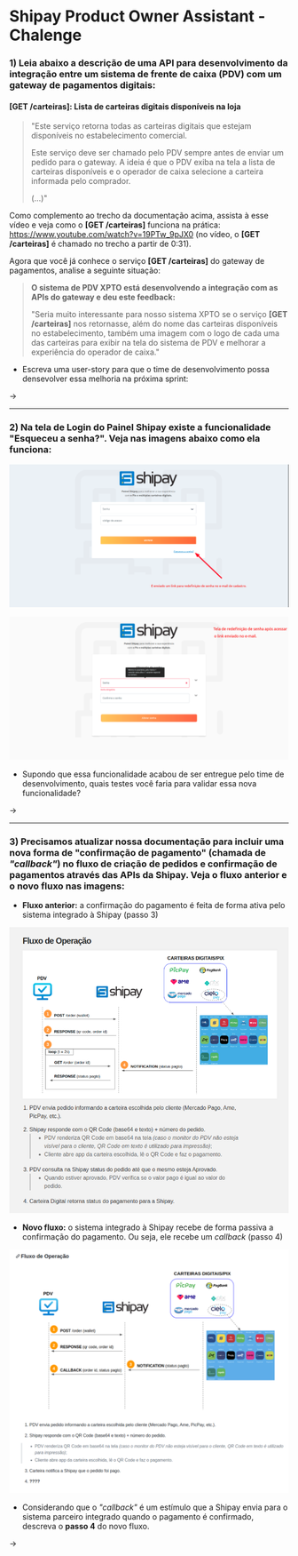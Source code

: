 # Shipay Product Owner Assistant - Chalenge

### 1) Leia abaixo a descrição de uma API para desenvolvimento da integração entre um sistema de frente de caixa (PDV) com um gateway de pagamentos digitais: 

#### [GET /carteiras]: Lista de carteiras digitais disponíveis na loja 

> "Este serviço retorna todas as carteiras digitais que estejam disponíveis no estabelecimento comercial.
>
> Este serviço deve ser chamado pelo PDV sempre antes de enviar um pedido para o gateway. A ideia é que o PDV exiba na tela a lista de carteiras disponíveis e o operador de caixa selecione a carteira informada pelo comprador.
> 
> (...)"


Como complemento ao trecho da documentação acima, assista à esse vídeo e veja como o **[GET /carteiras]** funciona na prática: https://www.youtube.com/watch?v=19PTw_9pJX0 (no vídeo, o **[GET /carteiras]** é chamado no trecho a partir de 0:31).


Agora que você já conhece o serviço **[GET /carteiras]** do gateway de pagamentos, analise a seguinte situação:


> **O sistema de PDV XPTO está desenvolvendo a integração com as APIs do gateway e deu este feedback:**
>
> "Seria muito interessante para nosso sistema XPTO se o serviço **[GET /carteiras]** nos retornasse, além do nome das carteiras disponíveis no estabelecimento, também uma imagem com o logo de cada uma das carteiras para exibir na tela do sistema de PDV e melhorar a experiência do operador de caixa."


- Escreva uma user-story para que o time de desenvolvimento possa densevolver essa melhoria na próxima sprint:

-> 

---

### 2) Na tela de Login do Painel Shipay existe a funcionalidade "Esqueceu a senha?". Veja nas imagens abaixo como ela funciona:

![Image](02-esqueceu_senha.png)

![Image](02-redefinicao_senha.png)

- Supondo que essa funcionalidade acabou de ser entregue pelo time de desenvolvimento, quais testes você faria para validar essa nova funcionalidade? 

-> 

---

### 3) Precisamos atualizar nossa documentação para incluir uma nova forma de "confirmação de pagamento" (chamada de *"callback"*) no fluxo de criação de pedidos e confirmação de pagamentos através das APIs da Shipay. Veja o fluxo anterior e o novo fluxo nas imagens:

- **Fluxo anterior:** a confirmação do pagamento é feita de forma ativa pelo sistema integrado à Shipay (passo 3)

![Image](03-fluxo_anterior.png)

- **Novo fluxo:** o sistema integrado à Shipay recebe de forma passiva a confirmação do pagamento. Ou seja, ele recebe um *callback* (passo 4)

![Image](03-fluxo_callback.png) 

- Considerando que o *"callback"* é um estímulo que a Shipay envia para o sistema parceiro integrado quando o pagamento é confirmado, descreva o **passo 4** do novo fluxo. 

-> 


